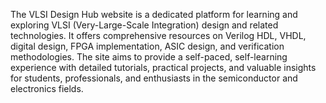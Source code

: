 The VLSI Design Hub website is a dedicated platform for learning and exploring VLSI (Very-Large-Scale Integration) design and related technologies. It offers comprehensive resources on Verilog HDL, VHDL, digital design, FPGA implementation, ASIC design, and verification methodologies. The site aims to provide a self-paced, self-learning experience with detailed tutorials, practical projects, and valuable insights for students, professionals, and enthusiasts in the semiconductor and electronics fields.
